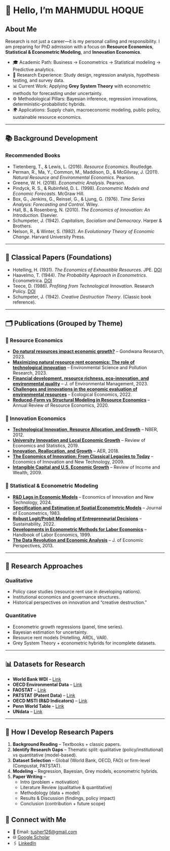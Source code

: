 # 👋 Hello, I’m MAHMUDUL HOQUE  

## About Me  
Research is not just a career—it is my personal calling and responsibility. I am preparing for PhD admission with a focus on **Resource Economics**, **Statistical & Econometric Modeling**, and **Innovation Economics**.  

- 🎓 Academic Path: Business → Econometrics → Statistical modeling → Predictive analytics.  
- 🔬 Research Experience: Study design, regression analysis, hypothesis testing, and survey data.  
- 📊 Current Work: Applying **Grey System Theory** with econometric methods for forecasting under uncertainty.  
- ⚙️ Methodological Pillars: Bayesian inference, regression innovations, deterministic–probabilistic hybrids.  
- 🌍 Applications: Supply chain, macroeconomic modeling, public policy, sustainable resource economics.  

---

## 📚 Background Development  

### Recommended Books  
- Tietenberg, T., & Lewis, L. (2016). *Resource Economics*. Routledge.  
- Perman, R., Ma, Y., Common, M., Maddison, D., & McGilvray, J. (2011). *Natural Resource and Environmental Economics*. Pearson.  
- Greene, W. H. (2018). *Econometric Analysis*. Pearson.  
- Pindyck, R. S., & Rubinfeld, D. L. (1998). *Econometric Models and Economic Forecasts*. McGraw Hill.  
- Box, G., Jenkins, G., Reinsel, G., & Ljung, G. (1976). *Time Series Analysis: Forecasting and Control*. Wiley.  
- Hall, B., & Rosenberg, N. (2010). *The Economics of Innovation: An Introduction*. Elsevier.  
- Schumpeter, J. (1942). *Capitalism, Socialism and Democracy*. Harper & Brothers.  
- Nelson, R., & Winter, S. (1982). *An Evolutionary Theory of Economic Change*. Harvard University Press.  

---

## 📖 Classical Papers (Foundations)  
- Hotelling, H. (1931). *The Economics of Exhaustible Resources*. JPE. [DOI](https://doi.org/10.1086/254195)  
- Haavelmo, T. (1944). *The Probability Approach in Econometrics*. Econometrica. [DOI](https://doi.org/10.2307/1906935)  
- Teece, D. (1986). *Profiting from Technological Innovation*. Research Policy. [DOI](https://doi.org/10.1016/0048-7333(86)90023-2)  
- Schumpeter, J. (1942). *Creative Destruction Theory*. (Classic book reference).  

---

## 🗂️ Publications (Grouped by Theme)

### 🔹 Resource Economics  
- [**Do natural resources impact economic growth?**](https://doi.org/10.1016/j.gsf.2023.101595) – Gondwana Research, 2023.  
- [**Maximizing natural resource rent economics: The role of technological innovation**](https://doi.org/10.1007/s11356-023-31373-z) – Environmental Science and Pollution Research, 2023.  
- [**Financial development, resource richness, eco-innovation, and environmental quality**](https://doi.org/10.1016/j.jenvman.2023.119824) – J. of Environmental Management, 2023.  
- [**Challenges and innovations in the economic evaluation of environmental resources**](https://doi.org/10.1016/j.ecolecon.2022.107437) – Ecological Economics, 2022.  
- [**Reduced-Form vs Structural Modeling in Resource Economics**](https://doi.org/10.1146/annurev.resource.050708.144119) – Annual Review of Resource Economics, 2020.  

### 🔹 Innovation Economics  
- [**Technological Innovation, Resource Allocation, and Growth**](https://doi.org/10.3386/w17769) – NBER, 2012.  
- [**University Innovation and Local Economic Growth**](https://doi.org/10.1162/rest_a_01027) – Review of Economics and Statistics, 2019.  
- [**Innovation, Reallocation, and Growth**](https://doi.org/10.1257/aer.20130470) – AER, 2018.  
- [**The Economics of Innovation: From Classical Legacies to Today**](https://doi.org/10.1080/10438590802564543) – Economics of Innovation and New Technology, 2009.  
- [**Intangible Capital and U.S. Economic Growth**](https://doi.org/10.1111/j.1475-4991.2009.00338.x) – Review of Income and Wealth, 2009.  

### 🔹 Statistical & Econometric Modeling  
- [**R&D Lags in Economic Models**](https://doi.org/10.1080/10438599.2024.2378893) – Economics of Innovation and New Technology, 2024.  
- [**Specification and Estimation of Spatial Econometric Models**](https://doi.org/10.1016/0166-0462(83)90016-9) – Journal of Econometrics, 1983.  
- [**Robust Logit/Probit Modeling of Entrepreneurial Decisions**](https://doi.org/10.3390/su14137573) – Sustainability, 2022.  
- [**Developments in Econometric Methods for Labor Economics**](https://doi.org/10.1016/S1573-4463(99)30059-9) – Handbook of Labor Economics, 1999.  
- [**The Data Revolution and Economic Analysis**](https://doi.org/10.1086/674019) – J. of Economic Perspectives, 2013.  

---

## 🔎 Research Approaches  

### Qualitative  
- Policy case studies (resource rent use in developing nations).  
- Institutional economics and governance structures.  
- Historical perspectives on innovation and “creative destruction.”  

### Quantitative  
- Econometric growth regressions (panel, time series).  
- Bayesian estimation for uncertainty.  
- Resource rent models (Hotelling, ARDL, VAR).  
- Grey System Theory + econometric hybrids for incomplete datasets.  

---

## 📊 Datasets for Research  

- **World Bank WDI** – [Link](https://databank.worldbank.org/source/world-development-indicators)  
- **OECD Environmental Data** – [Link](https://stats.oecd.org/)  
- **FAOSTAT** – [Link](https://www.fao.org/faostat/)  
- **PATSTAT (Patent Data)** – [Link](https://www.epo.org/searching-for-patents/business/patstat.html)  
- **OECD MSTI (R&D Indicators)** – [Link](https://stats.oecd.org/)  
- **Penn World Table** – [Link](https://www.rug.nl/ggdc/productivity/pwt/)  
- **UNdata** – [Link](http://data.un.org/)  

---

## 🚀 How I Develop Research Papers  

1. **Background Reading** – Textbooks + classic papers.  
2. **Identify Research Gaps** – Thematic split: qualitative (policy/institutional) vs quantitative (model-based).  
3. **Dataset Selection** – Global (World Bank, OECD, FAO) or firm-level (Compustat, PATSTAT).  
4. **Modeling** – Regression, Bayesian, Grey models, econometric hybrids.  
5. **Paper Writing** –  
   - Intro (problem + motivation)  
   - Literature Review (qualitative & quantitative)  
   - Methodology (data + model)  
   - Results & Discussion (findings, policy impact)  
   - Conclusion (contribution + future scope)  


## 🔗 Connect with Me  
- 📧 Email: tusher126@gmail.com  
- 🌐 [Google Scholar](https://scholar.google.com/citations?user=MrHewwYAAAAJ&hl=en)  
- 🖇️ [LinkedIn](https://www.linkedin.com/in/mahmudul-hoque/)  

